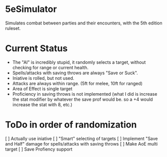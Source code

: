 # 5eSimulator
Simulates combat between parties and their encounters, with the 5th edition ruleset.

# Current Status
- The "AI" is incredibly stupid, it randomly selects a target, without checking for range or current health.
- Spells/attacks with saving throws are always "Save or Suck".
- Iniative is rolled, but not used.
- Attacks are always within range. (5ft for melee, 10ft for ranged)
- Area of Effect is single target
- Proficiency in saving throws is not implemented (what I did is increase the stat modifier by whatever the save prof would be. so a +4 would increase the stat with 8, etc.)


# ToDo in order of randomization
[ ] Actually use iniative
[ ] "Smart" selecting of targets
[ ] Implement "Save and Half" damage for spells/attacks with saving throws
[ ] Make AoE multi target
[ ] Save Profiency support
